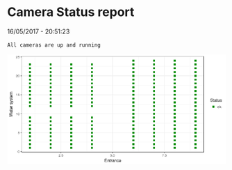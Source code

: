 Camera Status report
================
16/05/2017 - 20:51:23

    All cameras are up and running

![](camreport_files/figure-markdown_github/unnamed-chunk-2-1.png)
